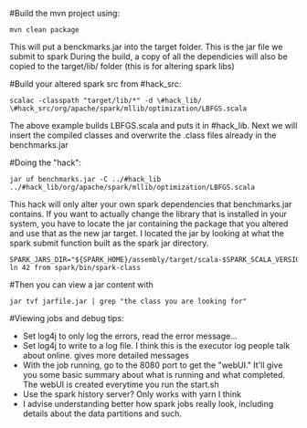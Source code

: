 #Build the mvn project using:
	
	mvn clean package

This will put a benckmarks.jar into the target folder. This is the jar file we submit to spark
During the build, a copy of all the dependicies will also be copied to the target/lib/ folder (this is for altering spark libs)

#Build your altered spark src from \#hack_src:
	
	scalac -classpath "target/lib/*" -d \#hack_lib/ \#hack_src/org/apache/spark/mllib/optimization/LBFGS.scala

The above example builds LBFGS.scala and puts it in \#hack_lib. Next we will insert the compiled classes and
overwrite the .class files already in the benchmarks.jar

#Doing the "hack":
	
	jar uf benchmarks.jar -C ../#hack_lib ../#hack_lib/org/apache/spark/mllib/optimization/LBFGS.scala
		
This hack will only alter your own spark dependencies that benchmarks.jar contains. If you want to actually change the library that is installed in your system, you have to locate the jar containing the package that you altered and use that as the new jar target.
I located the jar by looking at what the spark submit function built as the spark jar directory.
	
	SPARK_JARS_DIR="${SPARK_HOME}/assembly/target/scala-$SPARK_SCALA_VERSION/jars" ln 42 from spark/bin/spark-class
	
#Then you can view a jar content with
		
	jar tvf jarfile.jar | grep "the class you are looking for"
		
#Viewing jobs and debug tips:

+ Set log4j to only log the errors, read the error message...
+ Set log4j to write to a log file. I think this is the executor log people talk about online. gives more detailed messages
+ With the job running, go to the 8080 port to get the "webUI." It'll give you some basic summary about what is running and what completed. The webUI is created everytime you run the start.sh
+ Use the spark history server? Only works with yarn I think
+ I advise understanding better how spark jobs really look, including details about the data partitions and such.


